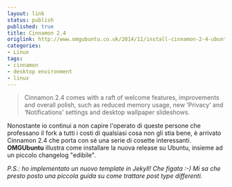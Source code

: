 ```yaml
---
layout: link
status: publish
published: true
title: Cinnamon 2.4
origlink: http://www.omgubuntu.co.uk/2014/11/install-cinnamon-2-4-ubuntu-14-04-lts
categories:
- Linux
tags:
- cinnamon
- desktop environment
- linux
---
```


> Cinnamon 2.4 comes with a raft of welcome features, improvements and overall polish, such as reduced memory usage, new ‘Privacy’ and ‘Notifications’ settings and desktop wallpaper slideshows.

Nonostante io continui a non capire l'operato di queste persone che professano il fork a tutti i costi di qualsiasi cosa non gli stia bene, è arrivato Cinnamon 2.4 che porta con sé una serie di cosette interessanti. **OMGUbuntu** illustra come installare la nuova release su Ubuntu, insieme ad un piccolo changelog "edibile".

_P.S.: ho implementato un nuovo template in Jekyll! Che figata :-) Mi sa che presto posto una piccola guida su come trattare post type differenti._
